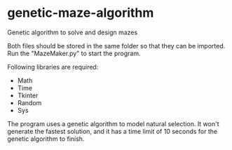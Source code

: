 # genetic-maze-algorithm
Genetic algorithm to solve and design mazes

Both files should be stored in the same folder so that they can be imported. Run the "MazeMaker.py" to start the program.

Following libraries are required:

- Math
- Time
- Tkinter
- Random
- Sys

The program uses a genetic algorithm to model natural selection. It won't generate the fastest solution, and it has a time limit of 10 seconds for the genetic algorithm to finish.

